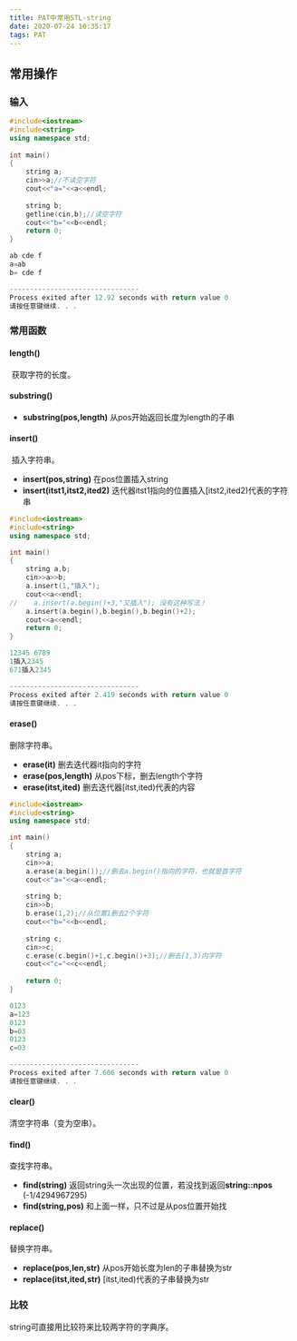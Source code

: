 ```yaml
---
title: PAT中常用STL-string
date: 2020-07-24 10:35:17
tags: PAT
---
```


## 常用操作

### 输入

```cpp
#include<iostream>
#include<string>
using namespace std;
 
int main()
{
    string a;
    cin>>a;//不读空字符
    cout<<"a="<<a<<endl;
    
    string b;
    getline(cin,b);//读空字符
    cout<<"b="<<b<<endl;
    return 0;
}
```

```cpp
ab cde f
a=ab
b= cde f

--------------------------------
Process exited after 12.92 seconds with return value 0
请按任意键继续. . .
```

<!--more-->

### 常用函数

#### length()

​	获取字符的长度。

#### substring()

+ **substring(pos,length)** 从pos开始返回长度为length的子串

#### insert()

​	插入字符串。

+ **insert(pos,string)** 在pos位置插入string
+ **insert(itst1,itst2,ited2)** 迭代器itst1指向的位置插入[itst2,ited2)代表的字符串

```cpp
#include<iostream>
#include<string>
using namespace std;

int main()
{
    string a,b;
    cin>>a>>b;
    a.insert(1,"插入");
    cout<<a<<endl;
//    a.insert(a.begin()+3,"又插入"); 没有这种写法！ 
    a.insert(a.begin(),b.begin(),b.begin()+2);
    cout<<a<<endl;
    return 0;
}
```

```cpp
12345 6789
1插入2345
671插入2345

--------------------------------
Process exited after 2.419 seconds with return value 0
请按任意键继续. . .
```



#### erase()

删除字符串。

+ **erase(it)** 删去迭代器it指向的字符
+ **erase(pos,length)** 从pos下标，删去length个字符
+ **erase(itst,ited)** 删去迭代器[itst,ited)代表的内容

```cpp
#include<iostream>
#include<string>
using namespace std;

int main()
{
    string a;
    cin>>a;
    a.erase(a.begin());//删去a.begin()指向的字符，也就是首字符 
    cout<<"a="<<a<<endl;
    
    string b;
    cin>>b;
    b.erase(1,2);//从位置1删去2个字符 
    cout<<"b="<<b<<endl;
    
    string c;
    cin>>c;
    c.erase(c.begin()+1,c.begin()+3);//删去[1,3)内字符 
    cout<<"c="<<c<<endl;
    
    return 0;
}
```

```cpp
0123
a=123
0123
b=03
0123
c=03

--------------------------------
Process exited after 7.606 seconds with return value 0
请按任意键继续. . .
```

#### clear()

清空字符串（变为空串）。

#### find()

查找字符串。

+ **find(string)** 返回string头一次出现的位置，若没找到返回**string::npos**​(-1/4294967295)
+ **find(string,pos)** 和上面一样，只不过是从pos位置开始找

#### replace()

替换字符串。

+ **replace(pos,len,str)** 从pos开始长度为len的子串替换为str
+ **replace(itst,ited,str)** [itst,ited)代表的子串替换为str

### 比较

string可直接用比较符来比较两字符的字典序。